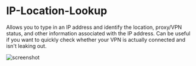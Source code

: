 # IP-Location-Lookup
Allows you to type in an IP address and identify the location, proxy/VPN status, and other information associated with the IP address. Can be useful if you want to quickly check whether your VPN is actually connected and isn't leaking out.

![screenshot](https://user-images.githubusercontent.com/40510223/122169340-4b87eb80-ce4b-11eb-96c2-507ff3e4774f.png)
